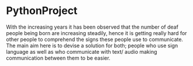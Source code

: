 # PythonProject

With the increasing years it has been observed that the number of deaf people being born are increasing steadily, hence it is getting really hard for other people to comprehend the signs these people use to communicate. The main aim here is to devise a solution for both; people who use sign language as well as who communicate with text/ audio making communication between them to be easier.
